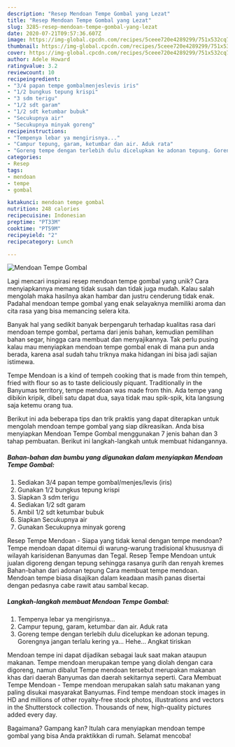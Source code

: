 ```yaml
---
description: "Resep Mendoan Tempe Gombal yang Lezat"
title: "Resep Mendoan Tempe Gombal yang Lezat"
slug: 3285-resep-mendoan-tempe-gombal-yang-lezat
date: 2020-07-21T09:57:36.607Z
image: https://img-global.cpcdn.com/recipes/5ceee720e4289299/751x532cq70/mendoan-tempe-gombal-foto-resep-utama.jpg
thumbnail: https://img-global.cpcdn.com/recipes/5ceee720e4289299/751x532cq70/mendoan-tempe-gombal-foto-resep-utama.jpg
cover: https://img-global.cpcdn.com/recipes/5ceee720e4289299/751x532cq70/mendoan-tempe-gombal-foto-resep-utama.jpg
author: Adele Howard
ratingvalue: 3.2
reviewcount: 10
recipeingredient:
- "3/4 papan tempe gombalmenjeslevis iris"
- "1/2 bungkus tepung krispi"
- "3 sdm terigu"
- "1/2 sdt garam"
- "1/2 sdt ketumbar bubuk"
- "Secukupnya air"
- "Secukupnya minyak goreng"
recipeinstructions:
- "Tempenya lebar ya mengirisnya..."
- "Campur tepung, garam, ketumbar dan air. Aduk rata"
- "Goreng tempe dengan terlebih dulu dicelupkan ke adonan tepung. Gorengnya jangan terlalu kering ya... Hehe... Angkat tiriskan"
categories:
- Resep
tags:
- mendoan
- tempe
- gombal

katakunci: mendoan tempe gombal 
nutrition: 248 calories
recipecuisine: Indonesian
preptime: "PT33M"
cooktime: "PT59M"
recipeyield: "2"
recipecategory: Lunch

---
```



![Mendoan Tempe Gombal](https://img-global.cpcdn.com/recipes/5ceee720e4289299/751x532cq70/mendoan-tempe-gombal-foto-resep-utama.jpg)

Lagi mencari inspirasi resep mendoan tempe gombal yang unik? Cara menyiapkannya memang tidak susah dan tidak juga mudah. Kalau salah mengolah maka hasilnya akan hambar dan justru cenderung tidak enak. Padahal mendoan tempe gombal yang enak selayaknya memiliki aroma dan cita rasa yang bisa memancing selera kita.

Banyak hal yang sedikit banyak berpengaruh terhadap kualitas rasa dari mendoan tempe gombal, pertama dari jenis bahan, kemudian pemilihan bahan segar, hingga cara membuat dan menyajikannya. Tak perlu pusing kalau mau menyiapkan mendoan tempe gombal enak di mana pun anda berada, karena asal sudah tahu triknya maka hidangan ini bisa jadi sajian istimewa.

Tempe Mendoan is a kind of tempeh cooking that is made from thin tempeh, fried with flour so as to taste deliciously piquant. Traditionally in the Banyumas territory, tempe mendoan was made from thin. Ada tempe yang dibikin kripik, dibeli satu dapat dua, saya tidak mau spik-spik, kita langsung saja ketemu orang tua.


Berikut ini ada beberapa tips dan trik praktis yang dapat diterapkan untuk mengolah mendoan tempe gombal yang siap dikreasikan. Anda bisa menyiapkan Mendoan Tempe Gombal menggunakan 7 jenis bahan dan 3 tahap pembuatan. Berikut ini langkah-langkah untuk membuat hidangannya.

<!--inarticleads1-->

##### Bahan-bahan dan bumbu yang digunakan dalam menyiapkan Mendoan Tempe Gombal:

1. Sediakan 3/4 papan tempe gombal/menjes/levis (iris)
1. Gunakan 1/2 bungkus tepung krispi
1. Siapkan 3 sdm terigu
1. Sediakan 1/2 sdt garam
1. Ambil 1/2 sdt ketumbar bubuk
1. Siapkan Secukupnya air
1. Gunakan Secukupnya minyak goreng


Resep Tempe Mendoan - Siapa yang tidak kenal dengan tempe mendoan? Tempe mendoan dapat ditemui di warung-warung tradisional khususnya di wilayah karisidenan Banyumas dan Tegal. Resep Tempe Mendoan untuk jualan digoreng dengan tepung sehingga rasanya gurih dan renyah kremes Bahan-bahan dari adonan tepung Cara membuat tempe mendoan. Mendoan tempe biasa disajikan dalam keadaan masih panas disertai dengan pedasnya cabe rawit atau sambal kecap. 

<!--inarticleads2-->

##### Langkah-langkah membuat Mendoan Tempe Gombal:

1. Tempenya lebar ya mengirisnya...
1. Campur tepung, garam, ketumbar dan air. Aduk rata
1. Goreng tempe dengan terlebih dulu dicelupkan ke adonan tepung. Gorengnya jangan terlalu kering ya... Hehe... Angkat tiriskan


Mendoan tempe ini dapat dijadikan sebagai lauk saat makan ataupun makanan. Tempe mendoan merupakan tempe yang diolah dengan cara digoreng, namun dibalut Tempe mendoan tersebut merupakan makanan khas dari daerah Banyumas dan daerah sekitarnya seperti. Cara Membuat Tempe Mendoan - Tempe mendoan merupakan salah satu makanan yang paling disukai masyarakat Banyumas. Find tempe mendoan stock images in HD and millions of other royalty-free stock photos, illustrations and vectors in the Shutterstock collection. Thousands of new, high-quality pictures added every day. 

Bagaimana? Gampang kan? Itulah cara menyiapkan mendoan tempe gombal yang bisa Anda praktikkan di rumah. Selamat mencoba!
